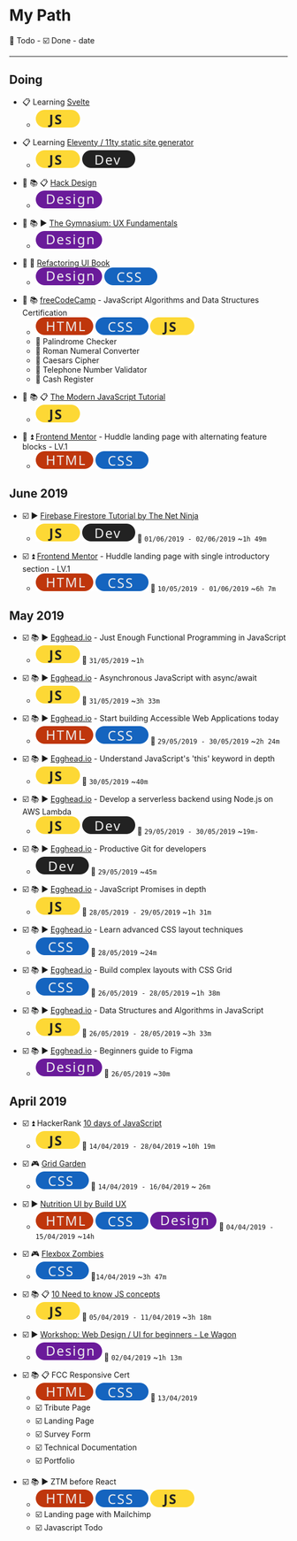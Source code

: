 # My Path

:black_square_button: Todo - :ballot_box_with_check: Done - date

[html]: /assets/html-tag.svg
[css]: /assets/css-tag.svg
[js]: /assets/js-tag.svg
[design]: /assets/design-tag.svg
[dev]: /assets/dev-tag.svg
[done]: :ballot_box_with_check:

---
## Doing

- :clipboard: Learning [Svelte](https://svelte.dev/)
  - ![js]

+ :clipboard: Learning [Eleventy / 11ty static site generator](https://www.11ty.io/)
  + ![js] ![dev]

- :black_square_button: :books: :clipboard: [Hack Design](https://hackdesign.org/lessons)
  - ![design]

* :black_square_button: :books: :arrow_forward: [The Gymnasium: UX Fundamentals](https://www.thegymnasium.com/courses/GYM/103/0/about)
  * ![design]

+ :black_square_button: :book: [Refactoring UI Book](https://refactoringui.com/book/)
  + ![design] ![css]

* :black_square_button: :books: [freeCodeCamp](https://learn.freecodecamp.org/) - JavaScript Algorithms and Data Structures Certification
  * ![html] ![css] ![js]
  * :black_square_button: Palindrome Checker
  * :black_square_button: Roman Numeral Converter
  * :black_square_button: Caesars Cipher
  * :black_square_button: Telephone Number Validator
  * :black_square_button: Cash Register

- :black_square_button: :books: :clipboard: [The Modern JavaScript Tutorial](http://javascript.info/)
  - ![js]


+ :black_square_button: :arrow_double_up: [Frontend Mentor](https://www.frontendmentor.io/challenges) - Huddle landing page with alternating feature blocks - LV.1
  + ![html] ![css]

## June 2019

- :ballot_box_with_check: :arrow_forward: [Firebase Firestore Tutorial by The Net Ninja](https://www.youtube.com/playlist?list=PL4cUxeGkcC9itfjle0ji1xOZ2cjRGY_WB)
  - ![js] ![dev] :checkered_flag: `01/06/2019 - 02/06/2019` ~`1h 49m`

* :ballot_box_with_check: :arrow_double_up: [Frontend Mentor](https://www.frontendmentor.io/challenges) - Huddle landing page with single introductory section - LV.1
  * ![html] ![css] :checkered_flag: `10/05/2019 - 01/06/2019` ~`6h 7m`

## May 2019

- :ballot_box_with_check: :books: :arrow_forward: [Egghead.io](https://egghead.io) -  Just Enough Functional Programming in JavaScript
    - ![js] :checkered_flag: `31/05/2019` ~`1h`

+ :ballot_box_with_check: :books: :arrow_forward: [Egghead.io](https://egghead.io) -  Asynchronous JavaScript with async/await
  + ![js] :checkered_flag: `31/05/2019` ~`3h 33m`

- :ballot_box_with_check: :books: :arrow_forward: [Egghead.io](https://egghead.io) -  Start building Accessible Web Applications today
    - ![html] ![css] :checkered_flag: `29/05/2019 - 30/05/2019` ~`2h 24m`    

+ :ballot_box_with_check: :books: :arrow_forward: [Egghead.io](https://egghead.io) -  Understand JavaScript's 'this' keyword in depth
    + ![js] :checkered_flag: `30/05/2019` ~`40m`

- :ballot_box_with_check: :books: :arrow_forward: [Egghead.io](https://egghead.io) -  Develop a serverless backend using Node.js on AWS Lambda
    - ![js] ![dev] :checkered_flag: `29/05/2019 - 30/05/2019` ~`19m-`

+ :ballot_box_with_check: :books: :arrow_forward: [Egghead.io](https://egghead.io) -  Productive Git for developers
    + ![dev] :checkered_flag: `29/05/2019` ~`45m`

- :ballot_box_with_check: :books: :arrow_forward: [Egghead.io](https://egghead.io) -  JavaScript Promises in depth
    - ![js] :checkered_flag: `28/05/2019 - 29/05/2019` ~`1h 31m`

+ :ballot_box_with_check: :books: :arrow_forward: [Egghead.io](https://egghead.io) -  Learn advanced CSS layout techniques
    + ![css] :checkered_flag: `28/05/2019` ~`24m`

- :ballot_box_with_check: :books: :arrow_forward: [Egghead.io](https://egghead.io) -  Build complex layouts with CSS Grid
    - ![css] :checkered_flag: `26/05/2019 - 28/05/2019` ~`1h 38m`

+ :ballot_box_with_check: :books: :arrow_forward: [Egghead.io](https://egghead.io) -  Data Structures and Algorithms in JavaScript
    + ![js] :checkered_flag: `26/05/2019 - 28/05/2019` ~`3h 33m`

- :ballot_box_with_check: :books: :arrow_forward: [Egghead.io](https://egghead.io) -  Beginners guide to Figma
  - ![design] :checkered_flag: `26/05/2019` ~`30m`

## April 2019

* :ballot_box_with_check: :arrow_double_up: HackerRank [10 days of JavaScript](https://www.hackerrank.com/domains/tutorials/10-days-of-javascript)
  * ![js] :checkered_flag: `14/04/2019 - 28/04/2019` ~`10h 19m`

+ :ballot_box_with_check: :video_game: [Grid Garden](https://cssgridgarden.com/)
  + ![css] :checkered_flag: `14/04/2019 - 16/04/2019` ~ `26m`

* :ballot_box_with_check: :arrow_forward: [Nutrition UI by Build UX](https://www.youtube.com/watch?v=Z8LFbc3zFTE&list=PLKFUh46KjXESnnC7TZwd_qc-GwdPRiOnl)
  * ![html] ![css] ![design] :checkered_flag: `04/04/2019 - 15/04/2019` ~`14h`

- :ballot_box_with_check: :video_game: [Flexbox Zombies](https://flexboxzombies.com/)
  - ![css] :checkered_flag:`14/04/2019` ~`3h 47m`

* :ballot_box_with_check: :books: :clipboard: [10 Need to know JS concepts](https://scotch.io/courses/10-need-to-know-javascript-concepts)
  * ![js] :checkered_flag: `05/04/2019 - 11/04/2019` ~`3h 18m`

- :ballot_box_with_check: :arrow_forward: [Workshop: Web Design / UI for beginners - Le Wagon](https://www.youtube.com/watch?v=QJ9ygdD2sIY&t=3633s)
  - ![design] :checkered_flag: `02/04/2019` ~`1h 13m`

* :ballot_box_with_check: :books: :clipboard: FCC Responsive Cert
  * ![html] ![css] :checkered_flag: `13/04/2019`
  * :ballot_box_with_check: Tribute Page
  * :ballot_box_with_check: Landing Page
  * :ballot_box_with_check: Survey Form
  * :ballot_box_with_check: Technical Documentation
  * :ballot_box_with_check: Portfolio

- :ballot_box_with_check: :books: :arrow_forward: ZTM before React
  - ![html] ![css] ![js]
  - :ballot_box_with_check: Landing page with Mailchimp
  - :ballot_box_with_check: Javascript Todo

